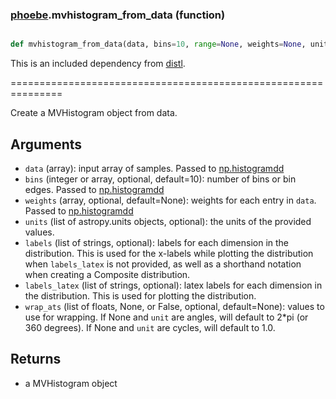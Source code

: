 ### [phoebe](phoebe.md).mvhistogram_from_data (function)


```py

def mvhistogram_from_data(data, bins=10, range=None, weights=None, units=None, labels=None, labels_latex=None, wrap_ats=None)

```



This is an included dependency from [distl](https://distl.readthedocs.io).

===============================================================


Create a MVHistogram object from data.

Arguments
------------
* `data` (array): input array of samples.  Passed to
[np.histogramdd](https://numpy.org/doc/1.18/reference/generated/numpy.histogramdd.html)
* `bins` (integer or array, optional, default=10): number of bins or
bin edges.  Passed to [np.histogramdd](https://numpy.org/doc/1.18/reference/generated/numpy.histogramdd.html)
* `weights` (array, optional, default=None): weights for each entry
in `data`.  Passed to [np.histogramdd](https://numpy.org/doc/1.18/reference/generated/numpy.histogramdd.html)
* `units` (list of astropy.units objects, optional): the units of the provided values.
* `labels` (list of strings, optional): labels for each dimension in the
distribution.  This is used
for the x-labels while plotting the distribution when `labels_latex`
is not provided, as well as a shorthand
notation when creating a Composite distribution.
* `labels_latex` (list of strings, optional):  latex labels for each
dimension in the distribution.  This is used for plotting the distribution.
* `wrap_ats` (list of floats, None, or False, optional, default=None): values to
use for wrapping.  If None and `unit` are angles, will default to
2*pi (or 360 degrees).  If None and `unit` are cycles, will default
to 1.0.

Returns
----------
* a MVHistogram object

